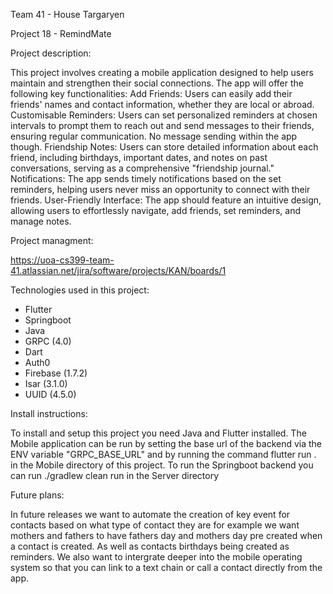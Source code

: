 Team 41 - House Targaryen

Project 18 - RemindMate

Project description:

This project involves creating a mobile application designed to help users maintain and strengthen their social connections. The app will offer the
following key functionalities:
Add Friends: Users can easily add their friends' names and contact information, whether they are local or abroad.
Customisable Reminders: Users can set personalized reminders at chosen intervals to prompt them to reach out and send messages to their
friends, ensuring regular communication. No message sending within the app though.
Friendship Notes: Users can store detailed information about each friend, including birthdays, important dates, and notes on past
conversations, serving as a comprehensive "friendship journal."
Notifications: The app sends timely notifications based on the set reminders, helping users never miss an opportunity to connect with their
friends.
User-Friendly Interface: The app should feature an intuitive design, allowing users to effortlessly navigate, add friends, set reminders, and
manage notes.

Project managment:

https://uoa-cs399-team-41.atlassian.net/jira/software/projects/KAN/boards/1

Technologies used in this project:

- Flutter
- Springboot
- Java
- GRPC (4.0)
- Dart
- Auth0
- Firebase (1.7.2)
- Isar (3.1.0)
- UUID (4.5.0)

Install instructions:

To install and setup this project you need Java and Flutter installed. 
The Mobile application can be run by setting the base url of the backend via the ENV variable "GRPC_BASE_URL" and by running the command flutter run . in the Mobile directory of this project.
To run the Springboot backend you can run ./gradlew clean run in the Server directory

Future plans:

In future releases we want to automate the creation of key event for contacts based on what type of contact they are for example we want mothers and fathers to have fathers day and mothers day pre created when a contact is created. As well as contacts birthdays being created as reminders. We also want to intergrate deeper into the mobile operating system so that you can link to a text chain or call a contact directly from the app. 
